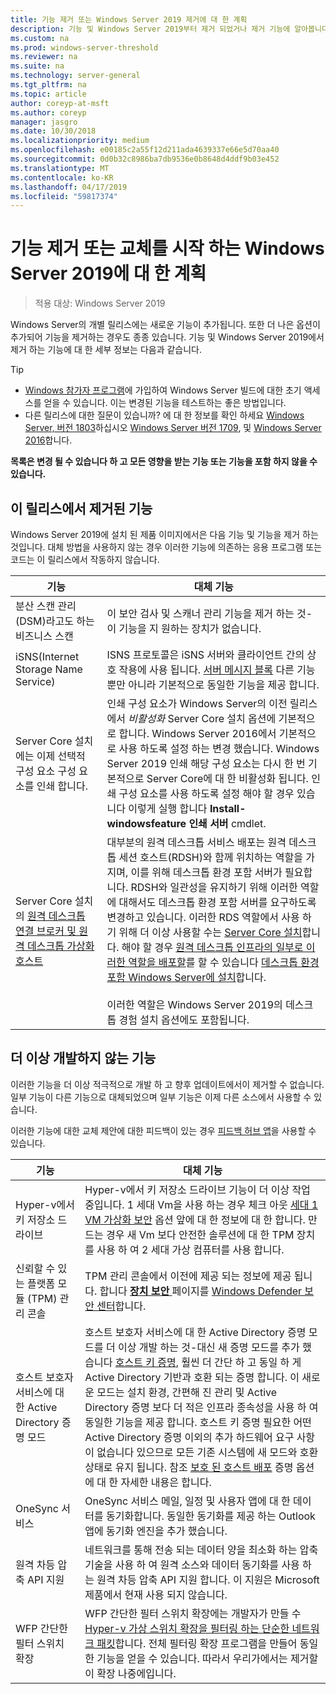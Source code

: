 ```yaml
---
title: 기능 제거 또는 Windows Server 2019 제거에 대 한 계획
description: 기능 및 Windows Server 2019부터 제거 되었거나 제거 기능에 알아봅니다.
ms.custom: na
ms.prod: windows-server-threshold
ms.reviewer: na
ms.suite: na
ms.technology: server-general
ms.tgt_pltfrm: na
ms.topic: article
author: coreyp-at-msft
ms.author: coreyp
manager: jasgro
ms.date: 10/30/2018
ms.localizationpriority: medium
ms.openlocfilehash: e00185c2a55f12d211ada4639337e66e5d70aa40
ms.sourcegitcommit: 0d0b32c8986ba7db9536e0b8648d4ddf9b03e452
ms.translationtype: MT
ms.contentlocale: ko-KR
ms.lasthandoff: 04/17/2019
ms.locfileid: "59817374"
---
```

# <a name="features-removed-or-planned-for-replacement-starting-windows-server-2019"></a>기능 제거 또는 교체를 시작 하는 Windows Server 2019에 대 한 계획

>적용 대상: Windows Server 2019

Windows Server의 개별 릴리스에는 새로운 기능이 추가됩니다. 또한 더 나은 옵션이 추가되어 기능을 제거하는 경우도 종종 있습니다. 기능 및 Windows Server 2019에서 제거 하는 기능에 대 한 세부 정보는 다음과 같습니다.   

> [!TIP]
> - [Windows 참가자 프로그램](https://insider.windows.com)에 가입하여 Windows Server 빌드에 대한 초기 액세스를 얻을 수 있습니다. 이는 변경된 기능을 테스트하는 좋은 방법입니다.
> - 다른 릴리스에 대한 질문이 있습니까? 에 대 한 정보를 확인 하세요 [Windows Server, 버전 1803](../get-started/windows-server-1803-removed-features.md)하십시오 [Windows Server 버전 1709](../get-started/removed-features-1709.md), 및 [Windows Server 2016](../get-started/deprecated-features.md)합니다.

**목록은 변경 될 수 있습니다 하 고 모든 영향을 받는 기능 또는 기능을 포함 하지 않을 수 있습니다.** 

## <a name="features-we-removed-in-this-release"></a>이 릴리스에서 제거된 기능

Windows Server 2019에 설치 된 제품 이미지에서은 다음 기능 및 기능을 제거 하는 것입니다. 대체 방법을 사용하지 않는 경우 이러한 기능에 의존하는 응용 프로그램 또는 코드는 이 릴리스에서 작동하지 않습니다.   

|기능    |대체 기능|
|-----------|--------------------
|분산 스캔 관리(DSM)라고도 하는 비즈니스 스캔|이 보안 검사 및 스캐너 관리 기능을 제거 하는 것-이 기능을 지 원하는 장치가 없습니다.|
|iSNS(Internet Storage Name Service)|ISNS 프로토콜은 iSNS 서버와 클라이언트 간의 상호 작용에 사용 됩니다. [서버 메시지 블록](https://docs.microsoft.com/previous-versions/windows/it-pro/windows-server-2012-R2-and-2012/hh831795\(v=ws.11\)) 다른 기능 뿐만 아니라 기본적으로 동일한 기능을 제공 합니다.|
|Server Core 설치에는 이제 선택적 구성 요소 구성 요소를 인쇄 합니다.|인쇄 구성 요소가 Windows Server의 이전 릴리스에서 *비활성화* Server Core 설치 옵션에 기본적으로 합니다. Windows Server 2016에서 기본적으로 사용 하도록 설정 하는 변경 했습니다. Windows Server 2019 인쇄 해당 구성 요소는 다시 한 번 기본적으로 Server Core에 대 한 비활성화 됩니다. 인쇄 구성 요소를 사용 하도록 설정 해야 할 경우 있습니다 이렇게 실행 합니다 **Install-windowsfeature 인쇄 서버** cmdlet.|
|Server Core 설치의 [원격 데스크톱 연결 브로커 및 원격 데스크톱 가상화 호스트](../remote/remote-desktop-services/desktop-hosting-service.md)|대부분의 원격 데스크톱 서비스 배포는 원격 데스크톱 세션 호스트(RDSH)와 함께 위치하는 역할을 가지며, 이를 위해 데스크톱 환경 포함 서버가 필요합니다. RDSH와 일관성을 유지하기 위해 이러한 역할에 대해서도 데스크톱 환경 포함 서버를 요구하도록 변경하고 있습니다. 이러한 RDS 역할에서 사용 하기 위해 더 이상 사용할 수는 [Server Core 설치](../administration/server-core/what-is-server-core.md)합니다. 해야 할 경우 [원격 데스크톱 인프라의 일부로 이러한 역할을 배포할](../remote/remote-desktop-services/rds-deploy-infrastructure.md)를 할 수 있습니다 [데스크톱 환경 포함 Windows Server에 설치](../get-started/getting-started-with-server-with-desktop-experience.md)합니다. <br/><br/>이러한 역할은 Windows Server 2019의 데스크톱 경험 설치 옵션에도 포함됩니다. |



## <a name="features-were-no-longer-developing"></a>더 이상 개발하지 않는 기능

이러한 기능을 더 이상 적극적으로 개발 하 고 향후 업데이트에서이 제거할 수 없습니다. 일부 기능이 다른 기능으로 대체되었으며 일부 기능은 이제 다른 소스에서 사용할 수 있습니다. 

이러한 기능에 대한 교체 제안에 대한 피드백이 있는 경우 [피드백 허브 앱](https://support.microsoft.com/help/4021566/windows-10-send-feedback-to-microsoft-with-feedback-hub-app)을 사용할 수 있습니다. 

|기능    |대체 기능|
|-----------|---------------------|
|Hyper-v에서 키 저장소 드라이브|Hyper-v에서 키 저장소 드라이브 기능이 더 이상 작업 중입니다. 1 세대 Vm을 사용 하는 경우 체크 아웃 [세대 1 VM 가상화 보안](https://docs.microsoft.com/windows-server/virtualization/hyper-v/learn-more/generation-1-virtual-machine-security-settings-for-hyper-v) 옵션 앞에 대 한 정보에 대 한 합니다. 만드는 경우 새 Vm 보다 안전한 솔루션에 대 한 TPM 장치를 사용 하 여 2 세대 가상 컴퓨터를 사용 합니다. |
|신뢰할 수 있는 플랫폼 모듈 (TPM) 관리 콘솔|TPM 관리 콘솔에서 이전에 제공 되는 정보에 제공 됩니다. 합니다 [ **장치 보안** ](https://docs.microsoft.com/windows/security/threat-protection/windows-defender-security-center/wdsc-device-security) 페이지를 [Windows Defender 보안 센터](https://docs.microsoft.com/windows/security/threat-protection/windows-defender-security-center/windows-defender-security-center)합니다.|
|호스트 보호자 서비스에 대 한 Active Directory 증명 모드|호스트 보호자 서비스에 대 한 Active Directory 증명 모드를 더 이상 개발 하는 것-대신 새 증명 모드를 추가 했습니다 [호스트 키 증명](../security/guarded-fabric-shielded-vm/guarded-fabric-create-host-key.md), 훨씬 더 간단 하 고 동일 하 게 Active Directory 기반과 호환 되는 증명 합니다.  이 새로운 모드는 설치 환경, 간편해 진 관리 및 Active Directory 증명 보다 더 적은 인프라 종속성을 사용 하 여 동일한 기능을 제공 합니다. 호스트 키 증명 필요한 어떤 Active Directory 증명 이외의 추가 하드웨어 요구 사항이 없습니다 있으므로 모든 기존 시스템에 새 모드와 호환 상태로 유지 됩니다. 참조 [보호 된 호스트 배포](../security/guarded-fabric-shielded-vm/guarded-fabric-configure-hgs-with-authorized-hyper-v-hosts.md) 증명 옵션에 대 한 자세한 내용은 합니다.|
|OneSync 서비스|OneSync 서비스 메일, 일정 및 사용자 앱에 대 한 데이터를 동기화합니다. 동일한 동기화를 제공 하는 Outlook 앱에 동기화 엔진을 추가 했습니다.|
|원격 차등 압축 API 지원|네트워크를 통해 전송 되는 데이터 양을 최소화 하는 압축 기술을 사용 하 여 원격 소스와 데이터 동기화를 사용 하는 원격 차등 압축 API 지원 합니다. 이 지원은 Microsoft 제품에서 현재 사용 되지 않습니다.|
|WFP 간단한 필터 스위치 확장|WFP 간단한 필터 스위치 확장에는 개발자가 만들 수 [Hyper-v 가상 스위치 확장을 필터링 하는 단순한 네트워크 패킷](https://docs.microsoft.com/en-us/windows-hardware/drivers/network/using-virtual-switch-filtering)합니다. 전체 필터링 확장 프로그램을 만들어 동일한 기능을 얻을 수 있습니다. 따라서 우리가에서는 제거할이 확장 나중에입니다.|

